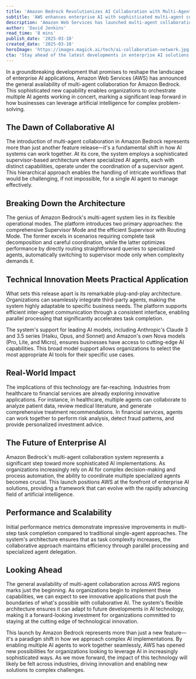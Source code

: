 ```yaml
---
title: 'Amazon Bedrock Revolutionizes AI Collaboration with Multi-Agent System Launch'
subtitle: 'AWS enhances enterprise AI with sophisticated multi-agent collaboration capabilities'
description: 'Amazon Web Services has launched multi-agent collaboration for Amazon Bedrock, enabling organizations to orchestrate multiple AI agents working together. This breakthrough development features a supervisor-based architecture and support for leading AI models, promising to revolutionize how businesses leverage artificial intelligence for complex problem-solving across industries.'
author: 'David Jenkins'
read_time: '8 mins'
publish_date: '2025-03-10'
created_date: '2025-03-10'
heroImage: 'https://images.magick.ai/tech/ai-collaboration-network.jpg'
cta: 'Stay ahead of the latest developments in enterprise AI solutions - follow us on LinkedIn for exclusive insights and updates on groundbreaking technologies like Amazon Bedrock's multi-agent system.'
---
```


In a groundbreaking development that promises to reshape the landscape of enterprise AI applications, Amazon Web Services (AWS) has announced the general availability of multi-agent collaboration for Amazon Bedrock. This sophisticated new capability enables organizations to orchestrate multiple AI agents working in concert, marking a significant leap forward in how businesses can leverage artificial intelligence for complex problem-solving.

## The Dawn of Collaborative AI

The introduction of multi-agent collaboration in Amazon Bedrock represents more than just another feature release—it's a fundamental shift in how AI systems can work together. At its core, the system employs a sophisticated supervisor-based architecture where specialized AI agents, each with distinct capabilities, operate under the coordination of a supervisor agent. This hierarchical approach enables the handling of intricate workflows that would be challenging, if not impossible, for a single AI agent to manage effectively.

## Breaking Down the Architecture

The genius of Amazon Bedrock's multi-agent system lies in its flexible operational modes. The platform introduces two primary approaches: the comprehensive Supervisor Mode and the efficient Supervisor with Routing Mode. The former excels in scenarios requiring complete task decomposition and careful coordination, while the latter optimizes performance by directly routing straightforward queries to specialized agents, automatically switching to supervisor mode only when complexity demands it.

## Technical Innovation Meets Practical Application

What sets this release apart is its remarkable plug-and-play architecture. Organizations can seamlessly integrate third-party agents, making the system highly adaptable to specific business needs. The platform supports efficient inter-agent communication through a consistent interface, enabling parallel processing that significantly accelerates task completion.

The system's support for leading AI models, including Anthropic's Claude 3 and 3.5 series (Haiku, Opus, and Sonnet) and Amazon's own Nova models (Pro, Lite, and Micro), ensures businesses have access to cutting-edge AI capabilities. This broad model support allows organizations to select the most appropriate AI tools for their specific use cases.

## Real-World Impact

The implications of this technology are far-reaching. Industries from healthcare to financial services are already exploring innovative applications. For instance, in healthcare, multiple agents can collaborate to analyze patient data, review medical literature, and generate comprehensive treatment recommendations. In financial services, agents can work together to perform risk analysis, detect fraud patterns, and provide personalized investment advice.

## The Future of Enterprise AI

Amazon Bedrock's multi-agent collaboration system represents a significant step toward more sophisticated AI implementations. As organizations increasingly rely on AI for complex decision-making and process automation, the ability to coordinate multiple specialized agents becomes crucial. This launch positions AWS at the forefront of enterprise AI solutions, providing a framework that can evolve with the rapidly advancing field of artificial intelligence.

## Performance and Scalability

Initial performance metrics demonstrate impressive improvements in multi-step task completion compared to traditional single-agent approaches. The system's architecture ensures that as task complexity increases, the collaborative approach maintains efficiency through parallel processing and specialized agent delegation.

## Looking Ahead

The general availability of multi-agent collaboration across AWS regions marks just the beginning. As organizations begin to implement these capabilities, we can expect to see innovative applications that push the boundaries of what's possible with collaborative AI. The system's flexible architecture ensures it can adapt to future developments in AI technology, making it a forward-looking investment for organizations committed to staying at the cutting edge of technological innovation.

This launch by Amazon Bedrock represents more than just a new feature—it's a paradigm shift in how we approach complex AI implementations. By enabling multiple AI agents to work together seamlessly, AWS has opened new possibilities for organizations looking to leverage AI in increasingly sophisticated ways. As we move forward, the impact of this technology will likely be felt across industries, driving innovation and enabling new solutions to complex challenges.